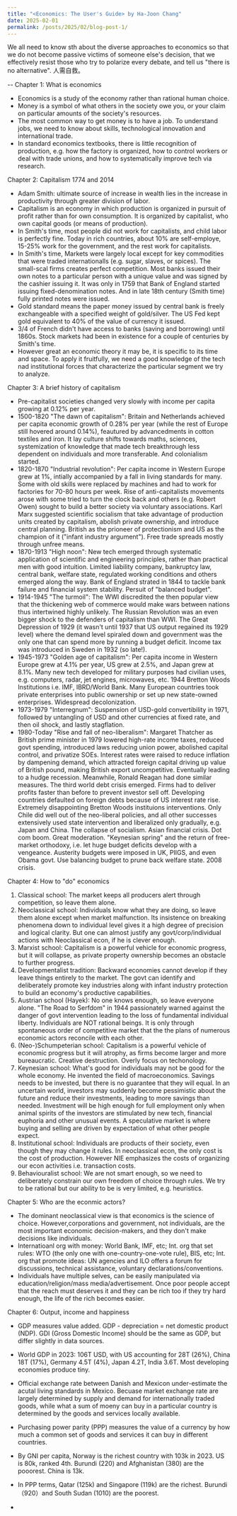 ```yaml
---
title: "<Economics: The User's Guide> by Ha-Joon Chang"
date: 2025-02-01
permalink: /posts/2025/02/blog-post-1/
---
```


We all need to know sth about the diverse approaches to economics so that we do not become passive victims of someone else's decision, that we effectively resist those who try to polarize every debate, and tell us "there is no alternative". 人需自救。

--
Chapter 1: What is economics
- Economics is a study of the economy rather than rational human choice.
- Money is a symbol of what others in the society owe you, or your claim on particular amounts of the society's resources.
- The most common way to get money is to have a job. To understand jobs, we need to know about skills, technological innovation and international trade.
- In standard economics textbooks, there is little recognition of production, e.g. how the factory is organized, how to control workers or deal with trade unions, and how to systematically improve tech via research.

Chapter 2: Capitalism 1774 and 2014
- Adam Smith: ultimate source of increase in wealth lies in the increase in productivity through greater division of labor.
- Capitalism is an economy in which production is organized in pursuit of profit rather than for own consumption. It is organized by capitalist, who own capital goods (or means of production).
- In Smith's time, most people did not work for capitalists, and child labor is perfectly fine. Today in rich countries, about 10% are self-employe, 15-25% work for the government, and the rest work for capitalists.
- In Smith's time, Markets were largely local except for key commodities that were traded internationalls (e.g. sugar, slaves, or spices). The small-scal firms creates perfect competition. Most banks issued their own notes to a particular person with a unique value and was signed by the cashier issuing it. It was only in 1759 that Bank of England started issuing fixed-denomination notes. And in late 18th century (Smith time) fully printed notes were issued. 
- Gold standard means the paper money issued by central bank is freely exchangeable with a specified weight of gold/silver. The US Fed kept gold equivalent to 40% of the value of currency it issued.
- 3/4 of French didn't have access to banks (saving and borrowing) until 1860s. Stock markets had been in existence for a couple of centuries by Smith's time.
- However great an economic theory it may be, it is specific to its time and space. To apply it fruitfully, we need a good knowledge of the tech nad institutional forces that characterize the particular segment we try to analyze.

Chapter 3: A brief history of capitalism
- Pre-capitalist societies changed very slowly with income per capita growing at 0.12% per year.
- 1500-1820 "The dawn of capitalism": Britain and Netherlands achieved per capita economic growth of 0.28% per year (while the rest of Europe still hovered around 0.14%), feautured by advancedments in cotton textiles and iron. It lay culture shifts towards maths, sciences, systemization of knowledge that made tech breakthrough less dependent on individuals and more transferable. And colonialism started.
- 1820-1870 "Industrial revolution": Per capita income in Western Europe grew at 1%, intially accompanied by a fall in living standards for many. Some with old skills were replaced by machines and had to work for factories for 70-80 hours per week. Rise of anti-capitalists movements arose with some tried to turn the clock back and others (e.g. Robert Owen) sought to build a better society via voluntary associations. Karl Marx suggested scientific socialism that take advantage of production units created by capitalism, abolish private ownership, and introduce central planning. British as the prioneer of protectionism and US as the champion of it ("infant industry argument"). Free trade spreads mostly through unfree means.
- 1870-1913 "High noon": New tech emerged through systematic application of scientific and engineering principles, rather than practical men with good intuition. Limited liability company, bankruptcy law, central bank, welfare state, regulated working conditions and others emerged along the way. Bank of England strated in 1844 to tackle bank failure and financial system stability. Persuit of "balanced budget".
- 1914-1945 "The turmoil": The WWI discredited the then popular view that the thickening web of commerce would make wars between nations thus intertwined highly unlikely. The Russian Revolution was an even bigger shock to the defenders of capitalism than WWI. The Great Depression of 1929 (it wasn't until 1937 that US output regained its 1929 level) where the demand level spiraled down and government was the only one that can spend more by running a budget deficit. Income tax was introduced in Sweden in 1932 (so late!).  
- 1945-1973 "Golden age of capitalism": Per capita income in Western Europe grew at 4.1% per year, US grew at 2.5%, and Japan grew at 8.1%. Many new tech developed for military purposes had civilian uses, e.g. computers, radar, jet engines, microwaves, etc. 1944 Bretton Woods Institutions i.e. IMF, IBRD/World Bank. Many European countries took private enterprises into public ownership or set up new state-owned enterprises. Widespread decolonization.
- 1973-1979 "Interregnum": Suspension of USD-gold convertibility in 1971, followed by untangling of USD and other currencies at fixed rate, and then oil shock, and lastly stagflation.
- 1980-Today "Rise and fall of neo-liberalism": Margaret Thatcher as British prime minister in 1979 lowered high-rate income taxes, reduced govt spending, introduced laws reducing union power, abolished capital control, and privatize SOEs. Interest rates were raised to reduce inflation by dampening demand, which attracted foreign capital driving up value of British pound, making British export uncompetitive. Eventually leading to a hudge recession. Meanwhile, Ronald Reagan had done similar measures. The third world debt crisis emerged. Firms had to deliver profits faster than before to prevent investor sell off. Developing countries defaulted on foreign debts because of US interest rate rise. Extremely disappointing Bretton Woods instituions interventions. Only Chile did well out of the neo-liberal policies, and all other successes extensively used state intervention and liberalized only gradually, e.g. Japan and China. The collapse of socialism. Asian financial crisis. Dot com boom. Great moderation. "Keynesian spring" and the return of free-market orthodoxy, i.e. let huge budget deficits develop with a vengeance. Austerity budgets were imposed in UK, PIIGS, and even Obama govt. Use balancing budget to prune back welfare state. 2008 crisis.

Chapter 4: How to "do" economics
1. Classical school: The market keeps all producers alert through competition, so leave them alone.
2. Neoclassical school: Individuals know what they are doing, so leave them alone except when market malfunction. Its insistence on breaking phenomena down to individual level gives it a high degree of precision and logical clarity. But one can almost justify any govt/corp/individual actions with Neoclassical econ, if he is clever enough.
3. Marxist school: Capitalism is a powerful vehicle for economic progress, but it will collapse, as private property ownership becomes an obstacle to further progress.
4. Developmentalist tradition: Backward economies cannot develop if they leave things entirely to the market. The govt can identify and deliberately promote key industries along with infant industry protection to build an economy's productive capabilities.
5. Austrian school (Hayek): No one knows enough, so leave everyone alone. "The Road to Serfdom" in 1944 passionately warned against the danger of govt intervention leading to the loss of fundamental individual liberty. Individuals are NOT rational beings. It is only through spontaneous order of competitive market that the the plans of numerous economic actors reconcile with each other. 
6. (Neo-)Schumpeterian school: Capitalism is a powerful vehicle of economic progress but it will atrophy, as firms become larger and more bureaucratic. Creative destruction. Overly focus on techonology.
7. Keynesian school: What's good for individuals may not be good for the whole economy. He invented the field of macroeconomics. Savings needs to be invested, but there is no guarantee that they will equal. In an uncertain world, investors may suddenly become pessimistic about the future and reduce their investments, leading to more savings than needed. Investment will be high enough for full employment only when animal spirits of the investors are stimulated by new tech, financial euphoria and other unusual events. A speculative market is where buying and selling are driven by expectation of what other people expect.
8. Institutional school: Individuals are products of their society, even though they may change it rules. In neoclassical econ, the only cost is the cost of production. However NIE emphasizes the costs of organizing our econ activities i.e. transaction costs. 
9. Behaviouralist school: We are not smart enough, so we need to deliberately constrain our own freedom of choice through rules. We try to be rational but our ability to be is very limited, e.g. heuristics. 

Chapter 5: Who are the econmic actors? 
- The dominant neoclassical view is that economics is the science of choice. However,corporations and government, not individuals, are the most important economic decision-makers, and they don't make decisions like individuals. 
- Internatioanl org with money: World Bank, IMF, etc; Int. org that set rules: WTO (the only one with one-country-one-vote rule), BIS, etc; Int. org that promote ideas: UN agencies and ILO offers a forum for discussions, technical assistance, voluntary declarations/conventions.
- Individuals have multiple selves, can be easily manipulated via education/religion/mass media/advertisement. Once poor people accept that the reach must deserves it and they can be rich too if they try hard enough, the life of the rich becomes easier.

Chapter 6: Output, income and happiness
-  GDP measures value added. GDP - depreciation = net domestic product (NDP). GDI (Gross Domestic Income) should be the same as GDP, but differ slightly in data sources. 
-  World GDP in 2023: 106T USD, with US accounting for 28T (26%), China 18T (17%), Germany 4.5T (4%), Japan 4.2T, India 3.6T. Most developing economies produce tiny.
-  Official exchange rate between Danish and Mexicon under-estimate the acutal living standards in Mexico. Becuase market exchange rate are largely determined by supply and demand for internationally traded goods, while what a sum of moeny can buy in a particular country is determined by the goods and services locally available.
-  Purchasing power parity (PPP) measures the value of a currency by how much a common set of goods and services it can buy in different countries.
-  By GNI per capita, Norway is the richest country with 103k in 2023. US is 80k, ranked 4th. Burundi (220) and Afghanistan (380) are the pooorest. China is 13k.
-  In PPP terms, Qatar (125k) and Singapore (119k) are the richest. Burundi （920）and South Sudan (1010) are the poorest. 












- 






